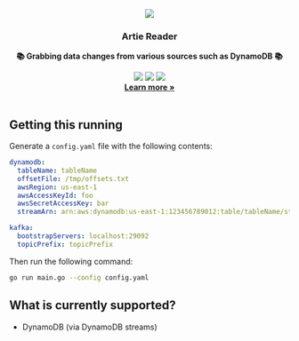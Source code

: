 <div align="center">
  <img src="https://user-images.githubusercontent.com/4412200/201717557-17c79b66-2303-4141-bea2-87382fb02613.png" />
  <h3>Artie Reader</h3>
  <p><b>📚 Grabbing data changes from various sources such as DynamoDB 📚</b></p>
  <a href="https://artie.so/slack"><img src="https://img.shields.io/badge/slack-@artie-blue.svg?logo=slack"/></a>
  <a href="https://github.com/artie-labs/reader/blob/master/LICENSE.txt"><img src="https://user-images.githubusercontent.com/4412200/201544613-a7197bc4-8b61-4fc5-bf09-68ee10133fd7.svg"/></a>
  <img src="https://github.com/artie-labs/reader/actions/workflows/gha-go-test.yaml/badge.svg"/>
  <br/>
  <b><a target="_blank" href="https://artie.so" >Learn more »</a></b>
</div>
<br/>

## Getting this running

Generate a `config.yaml` file with the following contents:

```yaml
dynamodb:
  tableName: tableName
  offsetFile: /tmp/offsets.txt
  awsRegion: us-east-1
  awsAccessKeyId: foo
  awsSecretAccessKey: bar
  streamArn: arn:aws:dynamodb:us-east-1:123456789012:table/tableName/stream/2019-12-20T00:00:00.000

kafka:
  bootstrapServers: localhost:29092
  topicPrefix: topicPrefix
```

Then run the following command:

```bash
go run main.go --config config.yaml
```

## What is currently supported?
* DynamoDB (via DynamoDB streams)
